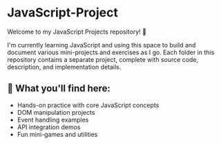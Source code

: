 # JavaScript-Project

Welcome to my JavaScript Projects repository! 🚀

I'm currently learning JavaScript and using this space to build and document various mini-projects and exercises as I go. Each folder in this repository contains a separate project, complete with source code, description, and implementation details.

## 🧠 What you'll find here:
- Hands-on practice with core JavaScript concepts
- DOM manipulation projects
- Event handling examples
- API integration demos
- Fun mini-games and utilities
